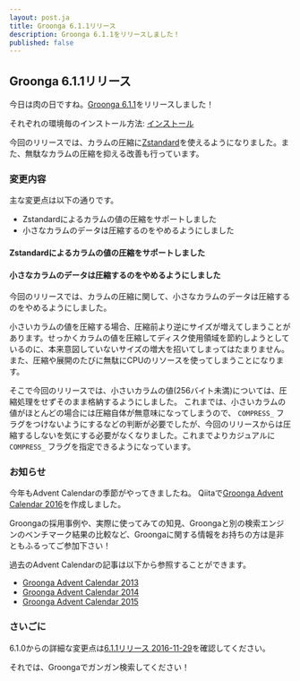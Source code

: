 ```yaml
---
layout: post.ja
title: Groonga 6.1.1リリース
description: Groonga 6.1.1をリリースしました！
published: false
---
```


## Groonga 6.1.1リリース

今日は肉の日ですね。[Groonga 6.1.1](/ja/docs/news.html#release-6-1-1)をリリースしました！

それぞれの環境毎のインストール方法: [インストール](/ja/docs/install.html)

今回のリリースでは、カラムの圧縮に[Zstandard](http://facebook.github.io/zstd/)を使えるようになりました。また、無駄なカラムの圧縮を抑える改善も行っています。

### 変更内容

主な変更点は以下の通りです。

* Zstandardによるカラムの値の圧縮をサポートしました
* 小さなカラムのデータは圧縮するのをやめるようにしました

#### Zstandardによるカラムの値の圧縮をサポートしました

#### 小さなカラムのデータは圧縮するのをやめるようにしました

今回のリリースでは、カラムの圧縮に関して、小さなカラムのデータは圧縮するのをやめるようにしました。

小さいカラムの値を圧縮する場合、圧縮前より逆にサイズが増えてしまうことがあります。せっかくカラムの値を圧縮してディスク使用領域を節約しようとしているのに、本来意図していないサイズの増大を招いてしまってはたまりません。また、圧縮や展開のたびに無駄にCPUのリソースを使ってしまうことになります。

そこで今回のリリースでは、小さいカラムの値(256バイト未満)については、圧縮処理をせずそのまま格納するようにしました。
これまでは、小さいカラムの値がほとんどの場合には圧縮自体が無意味になってしまうので、 ``COMPRESS_`` フラグをつけないようにするなどの判断が必要でしたが、今回のリリースからは圧縮するしないを気にする必要がなくなりました。これまでよりカジュアルに ``COMPRESS_`` フラグを指定できるようになっています。

### お知らせ

今年もAdvent Calendarの季節がやってきましたね。
Qiitaで[Groonga Advent Calendar 2016](http://qiita.com/advent-calendar/2016/groonga)を作成しました。

Groongaの採用事例や、実際に使ってみての知見、Groongaと別の検索エンジンのベンチマーク結果の比較など、Groongaに関する情報をお持ちの方は是非ともふるってご参加下さい！

過去のAdvent Calendarの記事は以下から参照することができます。

* [Groonga Advent Calendar 2013](http://qiita.com/advent-calendar/2013/groonga)
* [Groonga Advent Calendar 2014](http://qiita.com/advent-calendar/2014/groonga)
* [Groonga Advent Calendar 2015](http://qiita.com/advent-calendar/2015/groonga)

### さいごに

6.1.0からの詳細な変更点は[6.1.1リリース 2016-11-29](/ja/docs/news.html#release-6-1-1)を確認してください。

それでは、Groongaでガンガン検索してください！

